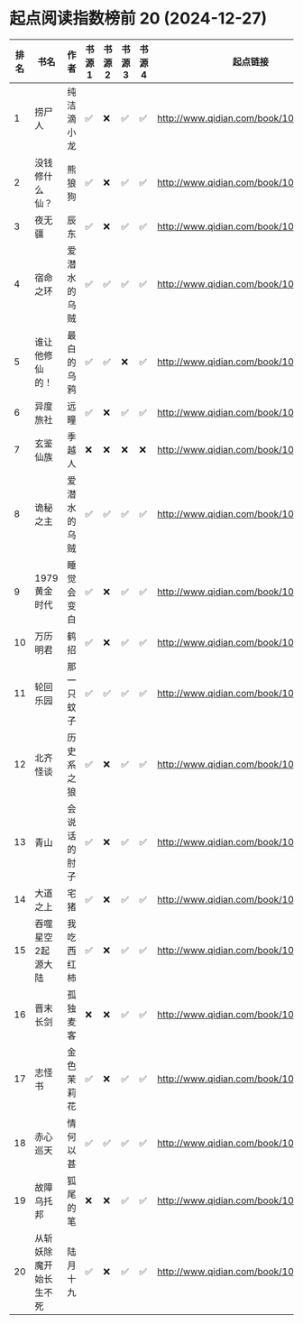 # 起点阅读指数榜前 20 (2024-12-27)
| 排名 | 书名 | 作者 | 书源 1 | 书源 2 | 书源 3 | 书源 4 | 起点链接 |
| ---- | ---- | ---- | ---- | ---- | ---- | ---- | ---- |
| 1 | 捞尸人 | 纯洁滴小龙 | ✅ |❌ |✅ |✅ | http://www.qidian.com/book/1041637443/ |
| 2 | 没钱修什么仙？ | 熊狼狗 | ✅ |❌ |✅ |✅ | http://www.qidian.com/book/1042256511/ |
| 3 | 夜无疆 | 辰东 | ✅ |❌ |✅ |✅ | http://www.qidian.com/book/1040765595/ |
| 4 | 宿命之环 | 爱潜水的乌贼 | ✅ |✅ |✅ |✅ | http://www.qidian.com/book/1036370336/ |
| 5 | 谁让他修仙的！ | 最白的乌鸦 | ✅ |✅ |❌ |✅ | http://www.qidian.com/book/1036504904/ |
| 6 | 异度旅社 | 远瞳 | ✅ |❌ |✅ |✅ | http://www.qidian.com/book/1041604040/ |
| 7 | 玄鉴仙族 | 季越人 | ❌ |❌ |❌ |❌ | http://www.qidian.com/book/1035420986/ |
| 8 | 诡秘之主 | 爱潜水的乌贼 | ✅ |✅ |✅ |✅ | http://www.qidian.com/book/1010868264/ |
| 9 | 1979黄金时代 | 睡觉会变白 | ✅ |❌ |✅ |✅ | http://www.qidian.com/book/1039689097/ |
| 10 | 万历明君 | 鹤招 | ✅ |❌ |✅ |✅ | http://www.qidian.com/book/1039807042/ |
| 11 | 轮回乐园 | 那一只蚊子 | ✅ |✅ |✅ |✅ | http://www.qidian.com/book/1009817672/ |
| 12 | 北齐怪谈 | 历史系之狼 | ✅ |❌ |✅ |✅ | http://www.qidian.com/book/1040684057/ |
| 13 | 青山 | 会说话的肘子 | ✅ |❌ |✅ |✅ | http://www.qidian.com/book/1033014772/ |
| 14 | 大道之上 | 宅猪 | ✅ |❌ |✅ |✅ | http://www.qidian.com/book/1039994731/ |
| 15 | 吞噬星空2起源大陆 | 我吃西红柿 | ✅ |❌ |✅ |✅ | http://www.qidian.com/book/1039391177/ |
| 16 | 晋末长剑 | 孤独麦客 | ❌ |❌ |✅ |✅ | http://www.qidian.com/book/1038188187/ |
| 17 | 志怪书 | 金色茉莉花 | ✅ |❌ |✅ |✅ | http://www.qidian.com/book/1040149021/ |
| 18 | 赤心巡天 | 情何以甚 | ✅ |✅ |✅ |✅ | http://www.qidian.com/book/1016530091/ |
| 19 | 故障乌托邦 | 狐尾的笔 | ❌ |❌ |✅ |✅ | http://www.qidian.com/book/1038465154/ |
| 20 | 从斩妖除魔开始长生不死 | 陆月十九 | ✅ |❌ |✅ |✅ | http://www.qidian.com/book/1038307656/ |
